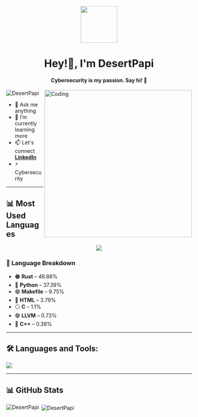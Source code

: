 <!-- Header GIF -->
<div id="header" align="center">
  <img src="https://media.giphy.com/media/M9gbBd9nbDrOTu1Mqx/giphy.gif" width="100"/>
</div>

<h1 align="center">Hey!👋, I'm DesertPapi </h1>
<h4 align="center">Cybersecurity is my passion. Say hi! 🚀</h4>

<img align="right" alt="Coding" width="400" src="https://media.giphy.com/media/qgQUggAC3Pfv687qPC/giphy.gif">

<p align="left">
  <img src="https://komarev.com/ghpvc/?username=DesertPapi&label=Profile%20views&color=0e75b6&style=flat" alt="DesertPapi" />
</p>

- 🌱 Ask me anything
- 🌱 I’m currently learning more
- 📫 Let's connect **[LinkedIn](https://www.linkedin.com/in/jaden-mardini-783b1a1ba/)**
- ⚡ Cybersecurity 

---

## 📊 Most Used Languages
<p align="center">
  <a href="https://github-readme-stats.vercel.app/api/top-langs/?username=DesertPapi&langs_count=7&theme=tokyonight">
    <img src="https://github-readme-stats.vercel.app/api/top-langs/?username=DesertPapi&langs_count=7&theme=tokyonight"/>
  </a>
</p>

### **📌 Language Breakdown**
- 🟠 **Rust** – 46.86%  
- 🔵 **Python** – 37.39%  
- 🟢 **Makefile** – 9.75%  
- 🔴 **HTML** – 3.79%  
- ⚪ **C** – 1.1%  
- 🟢 **LLVM** – 0.73%  
- 🔴 **C++** – 0.38%  

---

## 🛠 Languages and Tools:
<p align="left">
  <a href="https://skillicons.dev">
    <img src="https://skillicons.dev/icons?i=c,cpp,python,docker,azure,git,arduino&perline=9&theme=dark" />
  </a>
</p>

---

## 📊 GitHub Stats
<p>
  <img align="left" src="https://github-readme-stats.vercel.app/api/top-langs?username=DesertPapi&show_icons=true&locale=en&layout=compact&theme=dark" alt="DesertPapi" />
</p>

<p>
  &nbsp;<img align="center" src="https://github-readme-stats.vercel.app/api?username=DesertPapi&show_icons=true&locale=en&theme=dark" alt="DesertPapi" />
</p>
